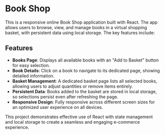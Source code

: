 # Book Shop

This is a responsive online Book Shop application built with React. The app allows users to browse, view, and manage books in a virtual shopping basket, with persistent data using local storage. The key features include:

## Features

- **Books Page**: Displays all available books with an "Add to Basket" button for easy selection.
- **Book Details**: Click on a book to navigate to its dedicated page, showing detailed information.
- **Basket Management**: A dedicated basket page lists all selected books, allowing users to adjust quantities or remove items entirely.
- **Persistent Data**: Books added to the basket are stored in local storage, so selections persist even after refreshing the page.
- **Responsive Design**: Fully responsive across different screen sizes for an optimized user experience on all devices.

This project demonstrates effective use of React with state management and local storage to create a seamless and engaging e-commerce experience.
